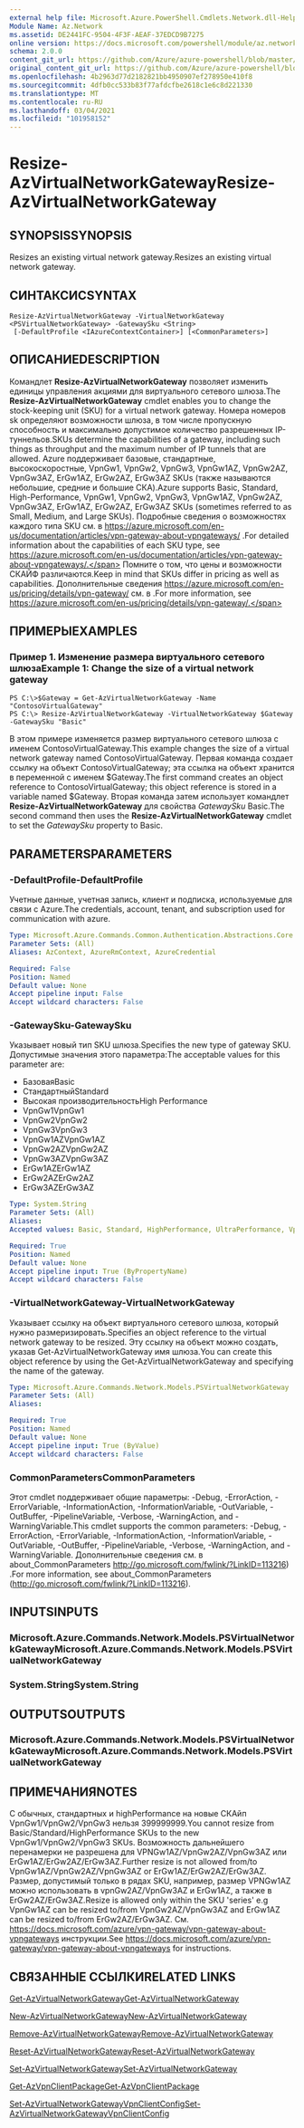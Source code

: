 ```yaml
---
external help file: Microsoft.Azure.PowerShell.Cmdlets.Network.dll-Help.xml
Module Name: Az.Network
ms.assetid: DE2441FC-9504-4F3F-AEAF-37EDCD9B7275
online version: https://docs.microsoft.com/powershell/module/az.network/resize-azvirtualnetworkgateway
schema: 2.0.0
content_git_url: https://github.com/Azure/azure-powershell/blob/master/src/Network/Network/help/Resize-AzVirtualNetworkGateway.md
original_content_git_url: https://github.com/Azure/azure-powershell/blob/master/src/Network/Network/help/Resize-AzVirtualNetworkGateway.md
ms.openlocfilehash: 4b2963d77d2182821bb4950907ef278950e410f8
ms.sourcegitcommit: 4dfb0cc533b83f77afdcfbe2618c1e6c8d221330
ms.translationtype: MT
ms.contentlocale: ru-RU
ms.lasthandoff: 03/04/2021
ms.locfileid: "101958152"
---
```

# <span data-ttu-id="c3f39-101">Resize-AzVirtualNetworkGateway</span><span class="sxs-lookup"><span data-stu-id="c3f39-101">Resize-AzVirtualNetworkGateway</span></span>

## <span data-ttu-id="c3f39-102">SYNOPSIS</span><span class="sxs-lookup"><span data-stu-id="c3f39-102">SYNOPSIS</span></span>
<span data-ttu-id="c3f39-103">Resizes an existing virtual network gateway.</span><span class="sxs-lookup"><span data-stu-id="c3f39-103">Resizes an existing virtual network gateway.</span></span>

## <span data-ttu-id="c3f39-104">СИНТАКСИС</span><span class="sxs-lookup"><span data-stu-id="c3f39-104">SYNTAX</span></span>

```
Resize-AzVirtualNetworkGateway -VirtualNetworkGateway <PSVirtualNetworkGateway> -GatewaySku <String>
 [-DefaultProfile <IAzureContextContainer>] [<CommonParameters>]
```

## <span data-ttu-id="c3f39-105">ОПИСАНИЕ</span><span class="sxs-lookup"><span data-stu-id="c3f39-105">DESCRIPTION</span></span>
<span data-ttu-id="c3f39-106">Командлет **Resize-AzVirtualNetworkGateway** позволяет изменить единицы управления акциями для виртуального сетевого шлюза.</span><span class="sxs-lookup"><span data-stu-id="c3f39-106">The **Resize-AzVirtualNetworkGateway** cmdlet enables you to change the stock-keeping unit (SKU) for a virtual network gateway.</span></span>
<span data-ttu-id="c3f39-107">Номера номеров sk определяют возможности шлюза, в том числе пропускную способность и максимально допустимое количество разрешенных IP-туннельов.</span><span class="sxs-lookup"><span data-stu-id="c3f39-107">SKUs determine the capabilities of a gateway, including such things as throughput and the maximum number of IP tunnels that are allowed.</span></span>
<span data-ttu-id="c3f39-108">Azure поддерживает базовые, стандартные, высокоскоростные, VpnGw1, VpnGw2, VpnGw3, VpnGw1AZ, VpnGw2AZ, VpnGw3AZ, ErGw1AZ, ErGw2AZ, ErGw3AZ SKUs (также называются небольшие, средние и большие СКА).</span><span class="sxs-lookup"><span data-stu-id="c3f39-108">Azure supports Basic, Standard, High-Performance, VpnGw1, VpnGw2, VpnGw3, VpnGw1AZ, VpnGw2AZ, VpnGw3AZ, ErGw1AZ, ErGw2AZ, ErGw3AZ SKUs (sometimes referred to as Small, Medium, and Large SKUs).</span></span>
<span data-ttu-id="c3f39-109">Подробные сведения о возможностях каждого типа SKU см. в https://azure.microsoft.com/en-us/documentation/articles/vpn-gateway-about-vpngateways/ .</span><span class="sxs-lookup"><span data-stu-id="c3f39-109">For detailed information about the capabilities of each SKU type, see https://azure.microsoft.com/en-us/documentation/articles/vpn-gateway-about-vpngateways/.</span></span>
<span data-ttu-id="c3f39-110">Помните о том, что цены и возможности СКАЙФ различаются.</span><span class="sxs-lookup"><span data-stu-id="c3f39-110">Keep in mind that SKUs differ in pricing as well as capabilities.</span></span>
<span data-ttu-id="c3f39-111">Дополнительные сведения https://azure.microsoft.com/en-us/pricing/details/vpn-gateway/ см. в .</span><span class="sxs-lookup"><span data-stu-id="c3f39-111">For more information, see https://azure.microsoft.com/en-us/pricing/details/vpn-gateway/.</span></span>

## <span data-ttu-id="c3f39-112">ПРИМЕРЫ</span><span class="sxs-lookup"><span data-stu-id="c3f39-112">EXAMPLES</span></span>

### <span data-ttu-id="c3f39-113">Пример 1. Изменение размера виртуального сетевого шлюза</span><span class="sxs-lookup"><span data-stu-id="c3f39-113">Example 1: Change the size of a virtual network gateway</span></span>
```
PS C:\>$Gateway = Get-AzVirtualNetworkGateway -Name "ContosoVirtualGateway"
PS C:\> Resize-AzVirtualNetworkGateway -VirtualNetworkGateway $Gateway -GatewaySku "Basic"
```

<span data-ttu-id="c3f39-114">В этом примере изменяется размер виртуального сетевого шлюза с именем ContosoVirtualGateway.</span><span class="sxs-lookup"><span data-stu-id="c3f39-114">This example changes the size of a virtual network gateway named ContosoVirtualGateway.</span></span>
<span data-ttu-id="c3f39-115">Первая команда создает ссылку на объект ContosoVirtualGateway; эта ссылка на объект хранится в переменной с именем $Gateway.</span><span class="sxs-lookup"><span data-stu-id="c3f39-115">The first command creates an object reference to ContosoVirtualGateway; this object reference is stored in a variable named $Gateway.</span></span>
<span data-ttu-id="c3f39-116">Вторая команда затем использует командлет **Resize-AzVirtualNetworkGateway** для свойства *GatewaySku* Basic.</span><span class="sxs-lookup"><span data-stu-id="c3f39-116">The second command then uses the **Resize-AzVirtualNetworkGateway** cmdlet to set the *GatewaySku* property to Basic.</span></span>

## <span data-ttu-id="c3f39-117">PARAMETERS</span><span class="sxs-lookup"><span data-stu-id="c3f39-117">PARAMETERS</span></span>

### <span data-ttu-id="c3f39-118">-DefaultProfile</span><span class="sxs-lookup"><span data-stu-id="c3f39-118">-DefaultProfile</span></span>
<span data-ttu-id="c3f39-119">Учетные данные, учетная запись, клиент и подписка, используемые для связи с Azure.</span><span class="sxs-lookup"><span data-stu-id="c3f39-119">The credentials, account, tenant, and subscription used for communication with azure.</span></span>

```yaml
Type: Microsoft.Azure.Commands.Common.Authentication.Abstractions.Core.IAzureContextContainer
Parameter Sets: (All)
Aliases: AzContext, AzureRmContext, AzureCredential

Required: False
Position: Named
Default value: None
Accept pipeline input: False
Accept wildcard characters: False
```

### <span data-ttu-id="c3f39-120">-GatewaySku</span><span class="sxs-lookup"><span data-stu-id="c3f39-120">-GatewaySku</span></span>
<span data-ttu-id="c3f39-121">Указывает новый тип SKU шлюза.</span><span class="sxs-lookup"><span data-stu-id="c3f39-121">Specifies the new type of gateway SKU.</span></span>
<span data-ttu-id="c3f39-122">Допустимые значения этого параметра:</span><span class="sxs-lookup"><span data-stu-id="c3f39-122">The acceptable values for this parameter are:</span></span>
- <span data-ttu-id="c3f39-123">Базовая</span><span class="sxs-lookup"><span data-stu-id="c3f39-123">Basic</span></span>
- <span data-ttu-id="c3f39-124">Стандартный</span><span class="sxs-lookup"><span data-stu-id="c3f39-124">Standard</span></span>
- <span data-ttu-id="c3f39-125">Высокая производительность</span><span class="sxs-lookup"><span data-stu-id="c3f39-125">High Performance</span></span>
- <span data-ttu-id="c3f39-126">VpnGw1</span><span class="sxs-lookup"><span data-stu-id="c3f39-126">VpnGw1</span></span>
- <span data-ttu-id="c3f39-127">VpnGw2</span><span class="sxs-lookup"><span data-stu-id="c3f39-127">VpnGw2</span></span>
- <span data-ttu-id="c3f39-128">VpnGw3</span><span class="sxs-lookup"><span data-stu-id="c3f39-128">VpnGw3</span></span>
- <span data-ttu-id="c3f39-129">VpnGw1AZ</span><span class="sxs-lookup"><span data-stu-id="c3f39-129">VpnGw1AZ</span></span> 
- <span data-ttu-id="c3f39-130">VpnGw2AZ</span><span class="sxs-lookup"><span data-stu-id="c3f39-130">VpnGw2AZ</span></span> 
- <span data-ttu-id="c3f39-131">VpnGw3AZ</span><span class="sxs-lookup"><span data-stu-id="c3f39-131">VpnGw3AZ</span></span> 
- <span data-ttu-id="c3f39-132">ErGw1AZ</span><span class="sxs-lookup"><span data-stu-id="c3f39-132">ErGw1AZ</span></span> 
- <span data-ttu-id="c3f39-133">ErGw2AZ</span><span class="sxs-lookup"><span data-stu-id="c3f39-133">ErGw2AZ</span></span> 
- <span data-ttu-id="c3f39-134">ErGw3AZ</span><span class="sxs-lookup"><span data-stu-id="c3f39-134">ErGw3AZ</span></span> 

```yaml
Type: System.String
Parameter Sets: (All)
Aliases:
Accepted values: Basic, Standard, HighPerformance, UltraPerformance, VpnGw1, VpnGw2, VpnGw3, VpnGw1AZ, VpnGw2AZ, VpnGw3AZ, ErGw1AZ, ErGw2AZ, ErGw3AZ

Required: True
Position: Named
Default value: None
Accept pipeline input: True (ByPropertyName)
Accept wildcard characters: False
```

### <span data-ttu-id="c3f39-135">-VirtualNetworkGateway</span><span class="sxs-lookup"><span data-stu-id="c3f39-135">-VirtualNetworkGateway</span></span>
<span data-ttu-id="c3f39-136">Указывает ссылку на объект виртуального сетевого шлюза, который нужно размеризировать.</span><span class="sxs-lookup"><span data-stu-id="c3f39-136">Specifies an object reference to the virtual network gateway to be resized.</span></span>
<span data-ttu-id="c3f39-137">Эту ссылку на объект можно создать, указав Get-AzVirtualNetworkGateway имя шлюза.</span><span class="sxs-lookup"><span data-stu-id="c3f39-137">You can create this object reference by using the Get-AzVirtualNetworkGateway and specifying the name of the gateway.</span></span>

```yaml
Type: Microsoft.Azure.Commands.Network.Models.PSVirtualNetworkGateway
Parameter Sets: (All)
Aliases:

Required: True
Position: Named
Default value: None
Accept pipeline input: True (ByValue)
Accept wildcard characters: False
```

### <span data-ttu-id="c3f39-138">CommonParameters</span><span class="sxs-lookup"><span data-stu-id="c3f39-138">CommonParameters</span></span>
<span data-ttu-id="c3f39-139">Этот cmdlet поддерживает общие параметры: -Debug, -ErrorAction, -ErrorVariable, -InformationAction, -InformationVariable, -OutVariable, -OutBuffer, -PipelineVariable, -Verbose, -WarningAction, and -WarningVariable.</span><span class="sxs-lookup"><span data-stu-id="c3f39-139">This cmdlet supports the common parameters: -Debug, -ErrorAction, -ErrorVariable, -InformationAction, -InformationVariable, -OutVariable, -OutBuffer, -PipelineVariable, -Verbose, -WarningAction, and -WarningVariable.</span></span> <span data-ttu-id="c3f39-140">Дополнительные сведения см. в about_CommonParameters http://go.microsoft.com/fwlink/?LinkID=113216) .</span><span class="sxs-lookup"><span data-stu-id="c3f39-140">For more information, see about_CommonParameters (http://go.microsoft.com/fwlink/?LinkID=113216).</span></span>

## <span data-ttu-id="c3f39-141">INPUTS</span><span class="sxs-lookup"><span data-stu-id="c3f39-141">INPUTS</span></span>

### <span data-ttu-id="c3f39-142">Microsoft.Azure.Commands.Network.Models.PSVirtualNetworkGateway</span><span class="sxs-lookup"><span data-stu-id="c3f39-142">Microsoft.Azure.Commands.Network.Models.PSVirtualNetworkGateway</span></span>

### <span data-ttu-id="c3f39-143">System.String</span><span class="sxs-lookup"><span data-stu-id="c3f39-143">System.String</span></span>

## <span data-ttu-id="c3f39-144">OUTPUTS</span><span class="sxs-lookup"><span data-stu-id="c3f39-144">OUTPUTS</span></span>

### <span data-ttu-id="c3f39-145">Microsoft.Azure.Commands.Network.Models.PSVirtualNetworkGateway</span><span class="sxs-lookup"><span data-stu-id="c3f39-145">Microsoft.Azure.Commands.Network.Models.PSVirtualNetworkGateway</span></span>

## <span data-ttu-id="c3f39-146">ПРИМЕЧАНИЯ</span><span class="sxs-lookup"><span data-stu-id="c3f39-146">NOTES</span></span>
<span data-ttu-id="c3f39-147">С обычных, стандартных и highPerformance на новые СКАйп VpnGw1/VpnGw2/VpnGw3 нельзя 399999999.</span><span class="sxs-lookup"><span data-stu-id="c3f39-147">You cannot resize from Basic/Standard/HighPerformance SKUs to the new VpnGw1/VpnGw2/VpnGw3 SKUs.</span></span> <span data-ttu-id="c3f39-148">Возможность дальнейшего перенамерки не разрешена для VPNGw1AZ/VpnGw2AZ/VpnGw3AZ или ErGw1AZ/ErGw2AZ/ErGw3AZ.</span><span class="sxs-lookup"><span data-stu-id="c3f39-148">Further resize is not allowed from/to VpnGw1AZ/VpnGw2AZ/VpnGw3AZ or ErGw1AZ/ErGw2AZ/ErGw3AZ.</span></span> <span data-ttu-id="c3f39-149">Размер, допустимый только в рядах SKU, например, размер VPNGw1AZ можно использовать в vpnGw2AZ/VpnGw3AZ и ErGw1AZ, а также в ErGw2AZ/ErGw3AZ.</span><span class="sxs-lookup"><span data-stu-id="c3f39-149">Resize is allowed only within the SKU 'series' e.g VpnGw1AZ can be resized to/from VpnGw2AZ/VpnGw3AZ and ErGw1AZ can be resized to/from ErGw2AZ/ErGw3AZ.</span></span> <span data-ttu-id="c3f39-150">См. https://docs.microsoft.com/azure/vpn-gateway/vpn-gateway-about-vpngateways инструкции.</span><span class="sxs-lookup"><span data-stu-id="c3f39-150">See https://docs.microsoft.com/azure/vpn-gateway/vpn-gateway-about-vpngateways for instructions.</span></span>

## <span data-ttu-id="c3f39-151">СВЯЗАННЫЕ ССЫЛКИ</span><span class="sxs-lookup"><span data-stu-id="c3f39-151">RELATED LINKS</span></span>

[<span data-ttu-id="c3f39-152">Get-AzVirtualNetworkGateway</span><span class="sxs-lookup"><span data-stu-id="c3f39-152">Get-AzVirtualNetworkGateway</span></span>](./Get-AzVirtualNetworkGateway.md)

[<span data-ttu-id="c3f39-153">New-AzVirtualNetworkGateway</span><span class="sxs-lookup"><span data-stu-id="c3f39-153">New-AzVirtualNetworkGateway</span></span>](./New-AzVirtualNetworkGateway.md)

[<span data-ttu-id="c3f39-154">Remove-AzVirtualNetworkGateway</span><span class="sxs-lookup"><span data-stu-id="c3f39-154">Remove-AzVirtualNetworkGateway</span></span>](./Remove-AzVirtualNetworkGateway.md)

[<span data-ttu-id="c3f39-155">Reset-AzVirtualNetworkGateway</span><span class="sxs-lookup"><span data-stu-id="c3f39-155">Reset-AzVirtualNetworkGateway</span></span>](./Reset-AzVirtualNetworkGateway.md)

[<span data-ttu-id="c3f39-156">Set-AzVirtualNetworkGateway</span><span class="sxs-lookup"><span data-stu-id="c3f39-156">Set-AzVirtualNetworkGateway</span></span>](./Set-AzVirtualNetworkGateway.md)

[<span data-ttu-id="c3f39-157">Get-AzVpnClientPackage</span><span class="sxs-lookup"><span data-stu-id="c3f39-157">Get-AzVpnClientPackage</span></span>](./Get-AzVpnClientPackage.md)

[<span data-ttu-id="c3f39-158">Set-AzVirtualNetworkGatewayVpnClientConfig</span><span class="sxs-lookup"><span data-stu-id="c3f39-158">Set-AzVirtualNetworkGatewayVpnClientConfig</span></span>](./Set-AzVirtualNetworkGatewayVpnClientConfig.md)
